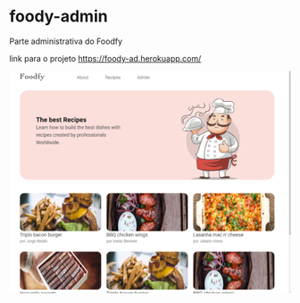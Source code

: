 # foody-admin
Parte administrativa do Foodfy


link para o projeto https://foody-ad.herokuapp.com/

<img src="https://github.com/BmAlkes/foodfy-ad/blob/master/public/2020-07-05%20(7).png?raw=true">

